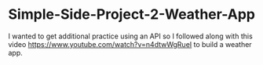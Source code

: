 # Simple-Side-Project-2-Weather-App

I wanted to get additional practice using an API so I followed along with this video https://www.youtube.com/watch?v=n4dtwWgRueI to build a weather app.

